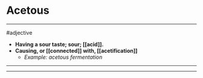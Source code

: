 # Acetous
---
#adjective
- **Having a sour taste; sour; [[acid]].**
- **Causing, or [[connected]] with, [[acetification]]**
	- _Example: acetous fermentation_
---
---
